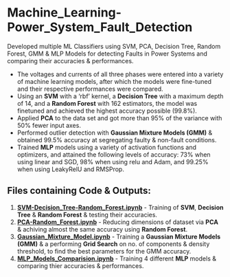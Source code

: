 # Machine_Learning-Power_System_Fault_Detection
Developed multiple ML Classifiers using SVM, PCA, Decision Tree, Random Forest, GMM &amp; MLP Models for detecting Faults in Power Systems and comparing their accuracies &amp; performances.

- The voltages and currents of all three phases were entered into a variety of machine learning models, after which the models were fine-tuned and their respective performances were compared.
- Using an **SVM** with a ‘rbf’ kernel, a **Decision Tree** with a maximum depth of 14, and a **Random Forest** with 162 estimators, the model was finetuned and achieved the highest accuracy possible (99.8%).
- Applied **PCA** to the data set and got more than 95% of the variance with 50% fewer input axes.
- Performed outlier detection with **Gaussian Mixture Models (GMM)** & obtained 99.5% accuracy at segregating faulty & non-fault conditions.
- Trained **MLP** models using a variety of activation functions and optimizers, and attained the following levels of accuracy: 73% when using linear and SGD, 98% when using relu and Adam, and 99.25% when using LeakyRelU and RMSProp.

## Files containing Code & Outputs:
1) [**SVM-Decision_Tree-Random_Forest.ipynb**](SVM-Decision_Tree-Random_Forest.ipynb) - Training of **SVM**, **Decision Tree** & **Random Forest** & testing their accuracies.
2) [**PCA-Random_Forest.ipynb**](PCA-Random_Forest.ipynb) - Reducing dimensions of dataset via **PCA** & achiving almost the same accuracy using **Random Forest**.
3) [**Gaussian_Mixture_Model.ipynb**](Gaussian_Mixture_Model.ipynb) - Training a **Gaussian Mixture Models (GMM)** & a performing **Grid Search** on no. of components & density threshold, to find the best parameters for the GMM accuracy.
4) [**MLP_Models_Comparision.ipynb**](MLP_Models_Comparision.ipynb) - Training 4 different **MLP** models & comparing thier accuracies & performances.
